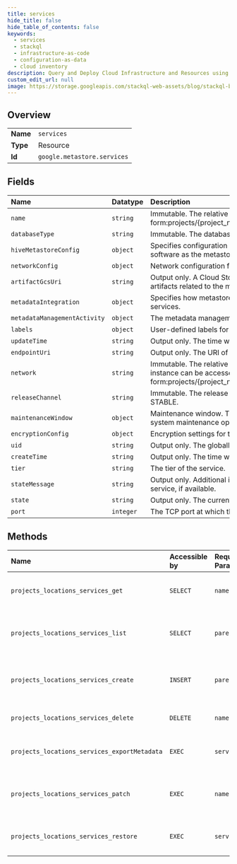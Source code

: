 ```yaml
---
title: services
hide_title: false
hide_table_of_contents: false
keywords:
  - services
  - stackql
  - infrastructure-as-code
  - configuration-as-data
  - cloud inventory
description: Query and Deploy Cloud Infrastructure and Resources using SQL
custom_edit_url: null
image: https://storage.googleapis.com/stackql-web-assets/blog/stackql-blog-post-featured-image.png
---
```

  
    

## Overview
<table><tbody>
<tr><td><b>Name</b></td><td><code>services</code></td></tr>
<tr><td><b>Type</b></td><td>Resource</td></tr>
<tr><td><b>Id</b></td><td><code>google.metastore.services</code></td></tr>
</tbody></table>

## Fields
| Name | Datatype | Description |
|:-----|:---------|:------------|
| `name` | `string` | Immutable. The relative resource name of the metastore service, of the form:projects/{project_number}/locations/{location_id}/services/{service_id}. |
| `databaseType` | `string` | Immutable. The database type that the Metastore service stores its data. |
| `hiveMetastoreConfig` | `object` | Specifies configuration information specific to running Hive metastore software as the metastore service. |
| `networkConfig` | `object` | Network configuration for the Dataproc Metastore service. |
| `artifactGcsUri` | `string` | Output only. A Cloud Storage URI (starting with gs://) that specifies where artifacts related to the metastore service are stored. |
| `metadataIntegration` | `object` | Specifies how metastore metadata should be integrated with external services. |
| `metadataManagementActivity` | `object` | The metadata management activities of the metastore service. |
| `labels` | `object` | User-defined labels for the metastore service. |
| `updateTime` | `string` | Output only. The time when the metastore service was last updated. |
| `endpointUri` | `string` | Output only. The URI of the endpoint used to access the metastore service. |
| `network` | `string` | Immutable. The relative resource name of the VPC network on which the instance can be accessed. It is specified in the following form:projects/{project_number}/global/networks/{network_id}. |
| `releaseChannel` | `string` | Immutable. The release channel of the service. If unspecified, defaults to STABLE. |
| `maintenanceWindow` | `object` | Maintenance window. This specifies when Dataproc Metastore may perform system maintenance operation to the service. |
| `encryptionConfig` | `object` | Encryption settings for the service. |
| `uid` | `string` | Output only. The globally unique resource identifier of the metastore service. |
| `createTime` | `string` | Output only. The time when the metastore service was created. |
| `tier` | `string` | The tier of the service. |
| `stateMessage` | `string` | Output only. Additional information about the current state of the metastore service, if available. |
| `state` | `string` | Output only. The current state of the metastore service. |
| `port` | `integer` | The TCP port at which the metastore service is reached. Default: 9083. |
## Methods
| Name | Accessible by | Required Params | Description |
|:-----|:--------------|:----------------|:------------|
| `projects_locations_services_get` | `SELECT` | `name` | Gets the details of a single service. |
| `projects_locations_services_list` | `SELECT` | `parent` | Lists services in a project and location. |
| `projects_locations_services_create` | `INSERT` | `parent` | Creates a metastore service in a project and location. |
| `projects_locations_services_delete` | `DELETE` | `name` | Deletes a single service. |
| `projects_locations_services_exportMetadata` | `EXEC` | `service` | Exports metadata from a service. |
| `projects_locations_services_patch` | `EXEC` | `name` | Updates the parameters of a single service. |
| `projects_locations_services_restore` | `EXEC` | `service` | Restores a service from a backup. |
